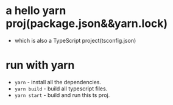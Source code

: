 # a hello yarn proj(package.json&&yarn.lock)
 - which is also a TypeScript project(tsconfig.json)

# run with yarn
* `yarn` - install all the dependencies.
* `yarn build` - build all typescript files.
* `yarn start` - build and run this ts proj.

